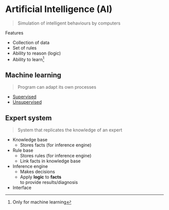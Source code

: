 # Artificial Intelligence (AI)

> Simulation of intelligent behaviours by computers

<p></p>
Features

- Collection of data
- Set of rules
- Ability to reason (logic)
- Ability to learn[^1]

## Machine learning

> Program can adapt its own processes

- [Supervised](../misc/machine-learning/types.md#supervised-learning)
- [Unsupervised](../misc/machine-learning/types.md#unsupervised-learning)

## Expert system

> System that replicates the knowledge of an expert

- Knowledge base
    - Stores facts (for inference engine)
- Rule base
    - Stores rules (for inference engine)
    - Link facts in knowledge base
- Inference engine
    - Makes decisions
    - Apply **logic** to **facts** \
      to provide results/diagnosis
- Interface

[^1]: Only for machine learning
